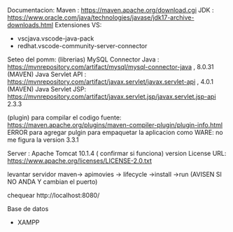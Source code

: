 Documentacion:
Maven : https://maven.apache.org/download.cgi
JDK : https://www.oracle.com/java/technologies/javase/jdk17-archive-downloads.html 
Extensiones VS:
- vscjava.vscode-java-pack
- redhat.vscode-community-server-connector

Seteo del pomm: 
(librerias)
MySQL Connector Java : https://mvnrepository.com/artifact/mysql/mysql-connector-java , 8.0.31 (MAVEN)
Java Servlet API : https://mvnrepository.com/artifact/javax.servlet/javax.servlet-api , 4.0.1 (MAVEN) 
Java Servlet JSP: https://mvnrepository.com/artifact/javax.servlet.jsp/javax.servlet.jsp-api 2.3.3

(plugin)
para compilar el codigo fuente: https://maven.apache.org/plugins/maven-compiler-plugin/plugin-info.html
ERROR para agregar pulgin para empaquetar la aplicacion como WARE: no me figura la version 3.3.1 

Server : Apache Tomcat 10.1.4 ( confirmar si funciona)
version License URL: https://www.apache.org/licenses/LICENSE-2.0.txt


levantar servidor
maven-> apimovies -> lifecycle ->install ->run
(AVISEN SI NO ANDA Y cambian el puerto) 

chequear http://localhost:8080/

Base de datos
- XAMPP